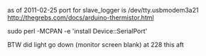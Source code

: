 as of 2011-02-25 port for slave_logger is /dev/tty.usbmodem3a21
http://thegrebs.com/docs/arduino-thermistor.html

sudo perl -MCPAN -e 'install Device::SerialPort'

BTW did light go down (monitor screen blank) at 228 this aft

